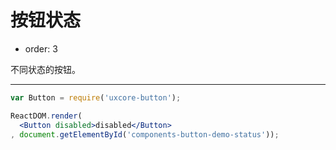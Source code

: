 # 按钮状态

- order: 3

不同状态的按钮。

---

````jsx
var Button = require('uxcore-button');

ReactDOM.render(
  <Button disabled>disabled</Button>
, document.getElementById('components-button-demo-status'));
````
